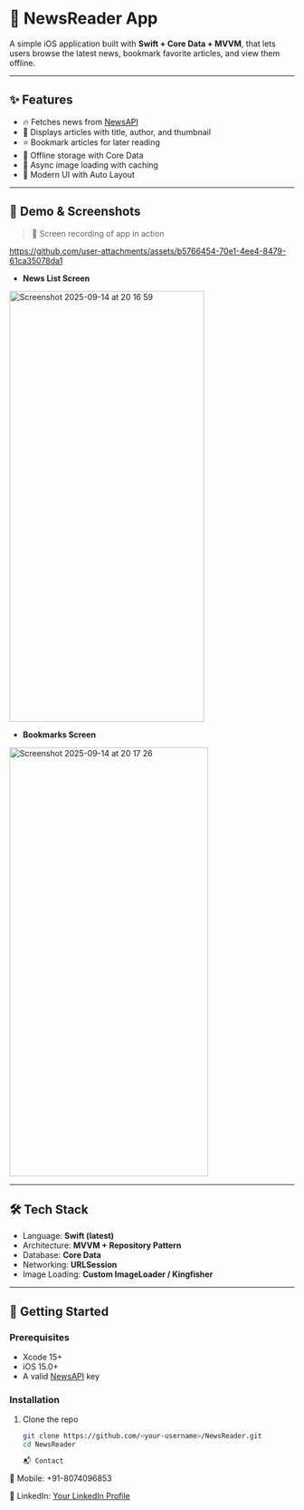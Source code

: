 # 📱 NewsReader App

A simple iOS application built with **Swift + Core Data + MVVM**, that lets users browse the latest news, bookmark favorite articles, and view them offline.  

---

## ✨ Features
- 🔥 Fetches news from [NewsAPI](https://newsapi.org)  
- 📰 Displays articles with title, author, and thumbnail  
- ⭐ Bookmark articles for later reading  
- 📂 Offline storage with Core Data  
- 📡 Async image loading with caching  
- 🎨 Modern UI with Auto Layout  

---

## 📸 Demo & Screenshots

> 🎥 Screen recording of app in action  

https://github.com/user-attachments/assets/b5766454-70e1-4ee4-8479-61ca35078da1

- **News List Screen**  
 <img width="344" height="760" alt="Screenshot 2025-09-14 at 20 16 59" src="https://github.com/user-attachments/assets/9e7c0c35-9493-45c2-82ff-7fc7f4a1da1d" />

- **Bookmarks Screen** 
<img width="351" height="757" alt="Screenshot 2025-09-14 at 20 17 26" src="https://github.com/user-attachments/assets/68f21fa2-f99e-4e7d-ad8b-06d6b0956677" />

---

## 🛠️ Tech Stack
- Language: **Swift (latest)**  
- Architecture: **MVVM + Repository Pattern**  
- Database: **Core Data**  
- Networking: **URLSession**  
- Image Loading: **Custom ImageLoader / Kingfisher**  

---

## 🚀 Getting Started  

### Prerequisites
- Xcode 15+  
- iOS 15.0+  
- A valid [NewsAPI](https://newsapi.org) key  

### Installation
1. Clone the repo  
   ```bash
   git clone https://github.com/<your-username>/NewsReader.git
   cd NewsReader

   📬 Contact

📱 Mobile: +91-8074096853

💼 LinkedIn: [Your LinkedIn Profile](https://www.linkedin.com/in/sandeepmegavath/)
